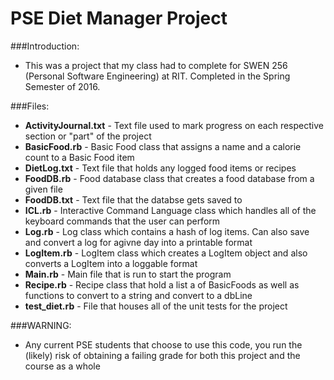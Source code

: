 # PSE Diet Manager Project

###Introduction:
- This was a project that my class had to complete for SWEN 256 (Personal Software Engineering) at RIT. Completed in the Spring Semester of 2016.

###Files:
- __ActivityJournal.txt__ - Text file used to mark progress on each respective section or "part" of the project
- __BasicFood.rb__    - Basic Food class that assigns a name and a calorie count to a Basic Food item
- __DietLog.txt__     - Text file that holds any logged food items or recipes
- __FoodDB.rb__       - Food database class that creates a food database from a given file
- __FoodDB.txt__      - Text file that the databse gets saved to
- __ICL.rb__          - Interactive Command Language class which handles all of the keyboard commands that the user can perform
- __Log.rb__          - Log class which contains a hash of log items. Can also save and convert a log for agivne day into a printable format
- __LogItem.rb__      - LogItem class which creates a LogItem object and also converts a LogItem into a loggable format
- __Main.rb__         - Main file that is run to start the program
- __Recipe.rb__       - Recipe class that hold a list a of BasicFoods as well as functions to convert to a string and convert to a dbLine
- __test_diet.rb__    - File that houses all of the unit tests for the project

###WARNING: 
- Any current PSE students that choose to use this code, you run the (likely) risk of obtaining a failing grade for both this project and the course as a whole
